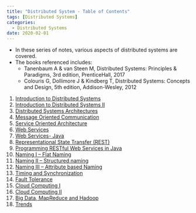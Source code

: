 ```yaml
---
title: "Distributed System - Table of Contents"
tags: [Distributed Systems]
categories:
  - Distributed Systems
date: 2020-02-01
---
```


- In these series of notes, various aspects of distributed systems are covered.
- The books referenced includes:
  - Tanenbaum A & van Steen M, Distributed Systems: Principles & Paradigms, 3rd edition, PrenticeHall, 2017  
  - Colouris G, Dollimore J & Kindberg T, Distributed Systems: Concepts and Design, 5th edition, Addison-Wesley, 2012  


1.	[Introduction to Distributed Systems](https://chaerim-kim.github.io/distributed%20systems/DS-1/)
2.	[Introduction to Distributed Systems II](https://chaerim-kim.github.io/distributed%20systems/DS-2/)
3.	[Distributed Systems Architectures](https://chaerim-kim.github.io/distributed%20systems/DS-3/)
4.	[Message Oriented Communication](https://chaerim-kim.github.io/distributed%20systems/DS-4/)
5.	[Service Oriented Architecture](https://chaerim-kim.github.io/distributed%20systems/DS-5/)
6.	[Web Services](https://chaerim-kim.github.io/distributed%20systems/DS-6/)
7.	[Web Services- Java](https://chaerim-kim.github.io/distributed%20systems/DS-7/)
8.	[Representational State Transfer (REST)](https://chaerim-kim.github.io/distributed%20systems/DS-8/)
9.	[Programming RESTful Web Services in Java](https://chaerim-kim.github.io/distributed%20systems/DS-9/)
10. [Naming I – Flat Naming](https://chaerim-kim.github.io/distributed%20systems/DS-11/)
11.	[Naming II – Structured naming](https://chaerim-kim.github.io/distributed%20systems/DS-12/)
12.	[Naming III – Attribute based Naming](https://chaerim-kim.github.io/distributed%20systems/DS-13/)
13.	[Timing and Synchronization](https://chaerim-kim.github.io/distributed%20systems/DS-14/)
14.	[Fault Tolerance](https://chaerim-kim.github.io/distributed%20systems/DS-15/)
15.	[Cloud Computing I](https://chaerim-kim.github.io/distributed%20systems/DS-16/)
16.	[Cloud Computing II](https://chaerim-kim.github.io/distributed%20systems/DS-17/)
17.	[Big Data, MapReduce and Hadoop](https://chaerim-kim.github.io/distributed%20systems/DS-18/)
18.	[Trends](https://chaerim-kim.github.io/distributed%20systems/DS-19/)
